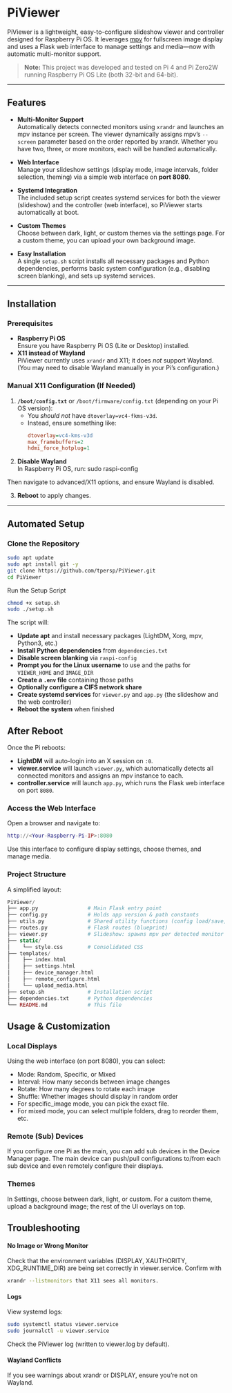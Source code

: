 # PiViewer

PiViewer is a lightweight, easy-to-configure slideshow viewer and controller designed for Raspberry Pi OS. It leverages [mpv](https://mpv.io/) for fullscreen image display and uses a Flask web interface to manage settings and media—now with automatic multi-monitor support.

> **Note:** This project was developed and tested on Pi 4 and Pi Zero2W running Raspberry Pi OS Lite (both 32-bit and 64-bit).

---

## Features

- **Multi-Monitor Support**  
  Automatically detects connected monitors using `xrandr` and launches an mpv instance per screen. The viewer dynamically assigns mpv’s `--screen` parameter based on the order reported by xrandr. Whether you have two, three, or more monitors, each will be handled automatically.

- **Web Interface**  
  Manage your slideshow settings (display mode, image intervals, folder selection, theming) via a simple web interface on **port 8080**.

- **Systemd Integration**  
  The included setup script creates systemd services for both the viewer (slideshow) and the controller (web interface), so PiViewer starts automatically at boot.

- **Custom Themes**  
  Choose between dark, light, or custom themes via the settings page. For a custom theme, you can upload your own background image.

- **Easy Installation**  
  A single `setup.sh` script installs all necessary packages and Python dependencies, performs basic system configuration (e.g., disabling screen blanking), and sets up systemd services.

---

## Installation

### Prerequisites

- **Raspberry Pi OS**  
  Ensure you have Raspberry Pi OS (Lite or Desktop) installed.
- **X11 instead of Wayland**  
  PiViewer currently uses `xrandr` and X11; it does *not* support Wayland.  
  (You may need to disable Wayland manually in your Pi’s configuration.)

### Manual X11 Configuration (If Needed)

1. **`/boot/config.txt`** or `/boot/firmware/config.txt` (depending on your Pi OS version):  
   - You *should not* have `dtoverlay=vc4-fkms-v3d`.  
   - Instead, ensure something like:
     ```ini
     dtoverlay=vc4-kms-v3d
     max_framebuffers=2
     hdmi_force_hotplug=1
     ```
2. **Disable Wayland**  
   In Raspberry Pi OS, run:
sudo raspi-config

Then navigate to advanced/X11 options, and ensure Wayland is disabled.

3. **Reboot** to apply changes.

---

## Automated Setup

### Clone the Repository

```bash
sudo apt update
sudo apt install git -y
git clone https://github.com/tpersp/PiViewer.git
cd PiViewer
```

Run the Setup Script
```bash
chmod +x setup.sh
sudo ./setup.sh
```
The script will:

- **Update apt** and install necessary packages (LightDM, Xorg, mpv, Python3, etc.)
- **Install Python dependencies** from `dependencies.txt`
- **Disable screen blanking** via `raspi-config`
- **Prompt you for the Linux username** to use and the paths for `VIEWER_HOME` and `IMAGE_DIR`
- **Create a `.env` file** containing those paths
- **Optionally configure a CIFS network share**
- **Create systemd services** for `viewer.py` and `app.py` (the slideshow and the web controller)
- **Reboot the system** when finished

## After Reboot

Once the Pi reboots:
- **LightDM** will auto-login into an X session on `:0`.
- **viewer.service** will launch `viewer.py`, which automatically detects all connected monitors and assigns an mpv instance to each.
- **controller.service** will launch `app.py`, which runs the Flask web interface on port `8080`.

### Access the Web Interface

Open a browser and navigate to:

```lua
http://<Your-Raspberry-Pi-IP>:8080
```
Use this interface to configure display settings, choose themes, and manage media.

### Project Structure
A simplified layout:

```php
PiViewer/
├── app.py                # Main Flask entry point
├── config.py             # Holds app version & path constants
├── utils.py              # Shared utility functions (config load/save, logging, etc.)
├── routes.py             # Flask routes (blueprint)
├── viewer.py             # Slideshow: spawns mpv per detected monitor
├── static/
│    └── style.css        # Consolidated CSS
├── templates/
│    ├── index.html
│    ├── settings.html
│    ├── device_manager.html
│    ├── remote_configure.html
│    └── upload_media.html
├── setup.sh              # Installation script
├── dependencies.txt      # Python dependencies
└── README.md             # This file
```

## Usage & Customization

### Local Displays
Using the web interface (on port 8080), you can select:

- Mode: Random, Specific, or Mixed
- Interval: How many seconds between image changes
- Rotate: How many degrees to rotate each image
- Shuffle: Whether images should display in random order
- For specific_image mode, you can pick the exact file.
- For mixed mode, you can select multiple folders, drag to reorder them, etc.

### Remote (Sub) Devices
If you configure one Pi as the main, you can add sub devices in the Device Manager page. The main device can push/pull configurations to/from each sub device and even remotely configure their displays.

### Themes
In Settings, choose between dark, light, or custom.
For a custom theme, upload a background image; the rest of the UI overlays on top.

## Troubleshooting
#### No Image or Wrong Monitor
Check that the environment variables (DISPLAY, XAUTHORITY, XDG_RUNTIME_DIR) are being set correctly in viewer.service.
Confirm with 
```bash
xrandr --listmonitors that X11 sees all monitors.
```
#### Logs

View systemd logs:
```bash
sudo systemctl status viewer.service
sudo journalctl -u viewer.service
```
Check the PiViewer log (written to viewer.log by default).
#### Wayland Conflicts

If you see warnings about xrandr or DISPLAY, ensure you’re not on Wayland.